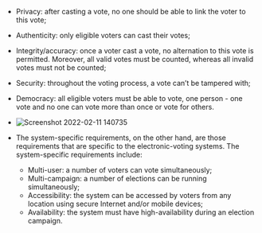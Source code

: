 * Privacy: after casting a vote, no one should be able to link the voter to this vote;
* Authenticity: only eligible voters can cast their votes;
* Integrity/accuracy: once a voter cast a vote, no alternation to this vote is permitted. Moreover, all valid votes must be counted, whereas all invalid votes must not be counted;
* Security: throughout the voting process, a vote can’t be tampered with;
* Democracy: all eligible voters must be able to vote, one person - one vote and no one can vote more than once or vote for others. 
* ![Screenshot 2022-02-11 140735](https://user-images.githubusercontent.com/98838252/153560550-ec1669fc-7f5e-4d7c-b522-6a943fe56c7b.png)


* The system-specific requirements, on the other hand, are those requirements that are specific to the electronic-voting systems. The system-specific requirements include:
  * Multi-user: a number of voters can vote simultaneously;
  * Multi-campaign: a number of elections can be running simultaneously;
  * Accessibility: the system can be accessed by voters from any location using secure Internet and/or mobile devices;
  * Availability: the system must have high-availability during an election campaign.
